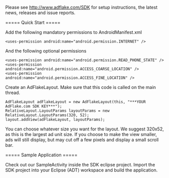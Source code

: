 Please see http://www.adflake.com/SDK for setup instructions, 
the latest news, releases and issue reports.

===== Quick Start =====

Add the following mandatory permissions to AndroidManifest.xml

	<uses-permission android:name="android.permission.INTERNET" />

And the following optional permissions

	<uses-permission android:name="android.permission.READ_PHONE_STATE" />
	<uses-permission android:name="android.permission.ACCESS_COARSE_LOCATION" /> 
	<uses-permission android:name="android.permission.ACCESS_FINE_LOCATION" /> 

Create an AdFlakeLayout. Make sure that this code is called on the main thread.

	AdFlakeLayout adFlakeLayout = new AdFlakeLayout(this, "***YOUR AdFlake.com SDK KEY***");
	RelativeLayout.LayoutParams layoutParams = new RelativeLayout.LayoutParams(320, 52);
	layout.addView(adFlakeLayout, layoutParams);

You can choose whatever size you want for the layout. 
We suggest 320x52, as this is the largest ad unit size. If you choose to make the view smaller, 
ads will still display, but may cut off a few pixels and display a small scroll bar.

===== Sample Application =====

Check out our SampleActivity inside the SDK eclipse project.
Import the SDK project into your Eclipse (ADT) workspace and build the application.
 

